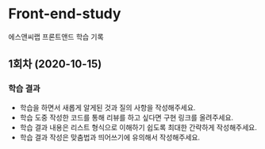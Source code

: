 <h1>Front-end-study</h1>
<p>에스앤씨랩 프론트앤드 학습 기록</p>

<h2>1회차 (2020-10-15)</h2>
<h3>학습 결과</h3>
<ul>
    <li>학습을 하면서 새롭게 알게된 것과 질의 사항을 작성해주세요.</li>
    <li>학습 도중 작성한 코드를 통해 리뷰를 하고 싶다면 구현 링크를 올려주세요.</li>
    <li>학습 결과 내용은 리스트 형식으로 이해하기 쉽도록 최대한 간략하게 작성해주세요.</li>
    <li>학습 결과 작성은 맞춤법과 띄어쓰기에 유의해서 작성해주세요.</li>
</ul>
